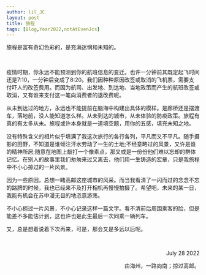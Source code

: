 ```yaml
---
author: lil_JC
layout: post
title: 旅程
tags: [Blog,Year2022,notAtEvenJcs]
---
```


旅程是富有奇幻色彩的，是充满迷惘和未知的。

<br>

疫情时期，你永远不能预测到你的航班信息的变迁。也许一分钟前其既定起飞时间还是7:10，一分钟后变成了8:20。我们因种种原因改签或取消的飞机票，需要支付吓人的改签费用。而因为航司、出发地、到达地、当地政策而产生的航班改签或取消，又有谁来支付这一笔向消费者的退改费呢。

从未到达过的地方，永远也不能提前在脑海中构建出具体的模样。是廊桥还是摆渡车，落地前，没人能知道怎么样。从未到达的城市，从未体验的防疫政策。旅程有真的有太多从未。旅程或许本身就是一道填空题，用你的五感，填充未知之地。


没有特殊含义的相片似乎填满了我这次旅行的各行各列，平凡而又不平凡。随手摄影的田野，不知道是谁倾注汗水劳动了一生的土地;不经意略过的风景，又许是谁的精神所居;随意在地图上敲打一个像素点，那又或是一份份他们难以忘却的群体记忆。在别人的故事里我们匆匆来过又离去，他们用一生铸造的宏章，只是我旅程中不小心掠过的一片风景。

因为一些原因，总想一睹高邮这座城市的风采。而当我看清了一闪而过的念念不忘的路牌的时候，我也已经来不及打开相机再慢慢拍摄了。希望吧，未来的某一日，我能有机会在苏中漫无目的地恣意游荡。

不小心掠过一片风景，不小心记录这样一篇文字。看不清前后周围乘客的脸，但是能差不多能估计到，这也许也是此生最后一次同乘一辆列车。

又，总是想着说着下次再来，可是，那会又是多远以后呢。

<br>


<p align="right">July 28 2022 </p> 

<p align="right">由海州，一路向南；掠过高邮。</p> 




